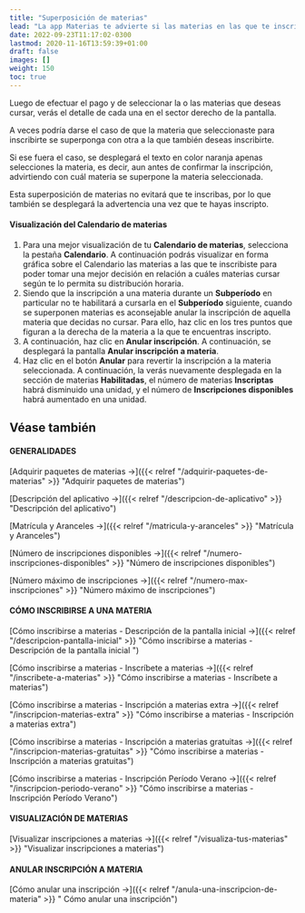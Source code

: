 ```yaml
---
title: "Superposición de materias"
lead: "La app Materias te advierte si las materias en las que te inscribiste se superponen."
date: 2022-09-23T11:17:02-0300
lastmod: 2020-11-16T13:59:39+01:00
draft: false
images: []
weight: 150
toc: true
---
```

Luego de efectuar el pago y de seleccionar la o las materias que deseas cursar, verás el detalle de cada una en el sector derecho de la pantalla.

A veces podría darse el caso de que la materia que seleccionaste para inscribirte se superponga con otra a la que también deseas inscribirte.

Si ese fuera el caso, se desplegará el texto en color naranja apenas selecciones la materia, es decir, aun antes de confirmar la inscripción, advirtiendo con cuál materia se superpone la materia seleccionada.

Esta superposición de materias no evitará que te inscribas, por lo que también se desplegará la advertencia una vez que te hayas inscripto.

#### Visualización del Calendario de materias

1. Para una mejor visualización de tu **Calendario de materias**, selecciona la pestaña **Calendario**. A continuación podrás visualizar en forma gráfica sobre el Calendario las materias a las que te inscribiste para poder tomar una mejor decisión en relación a cuáles materias cursar según te lo permita su distribución horaria.
2. Siendo que la inscripción a una materia durante un **Subperíodo** en particular no te habilitará a cursarla en el **Subperíodo** siguiente, cuando se superponen materias es aconsejable anular la inscripción de aquella materia que decidas no cursar. Para ello, haz clic en los tres puntos que figuran a la derecha de la materia a la que te encuentras inscripto.
3. A continuación, haz clic en **Anular inscripción**. A continuación, se desplegará la pantalla **Anular inscripción a materia**.
4. Haz clic en el botón **Anular** para revertir la inscripción a la materia seleccionada. A continuación, la verás nuevamente desplegada en la sección de materias **Habilitadas**, el número de materias **Inscriptas** habrá disminuido una unidad, y el número de **Inscripciones disponibles** habrá aumentado en una unidad.

## Véase también

#### GENERALIDADES

[Adquirir paquetes de materias →]({{< relref "/adquirir-paquetes-de-materias" >}} "Adquirir paquetes de materias")

[Descripción del aplicativo →]({{< relref "/descripcion-de-aplicativo" >}} "Descripción del aplicativo")

[Matrícula y Aranceles →]({{< relref "/matricula-y-aranceles" >}} "Matrícula y Aranceles")

[Número de inscripciones disponibles →]({{< relref "/numero-inscripciones-disponibles" >}} "Número de inscripciones disponibles")

[Número máximo de inscripciones →]({{< relref "/numero-max-inscripciones" >}} "Número máximo de inscripciones")

#### CÓMO INSCRIBIRSE A UNA MATERIA 

[Cómo inscribirse a materias - Descripción de la pantalla inicial →]({{< relref "/descripcion-pantalla-inicial" >}} "Cómo inscribirse a materias - Descripción de la pantalla inicial ")

[Cómo inscribirse a materias - Inscríbete a materias →]({{< relref "/inscribete-a-materias" >}} "Cómo inscribirse a materias - Inscríbete a materias")

[Cómo inscribirse a materias - Inscripción a materias extra →]({{< relref "/inscripcion-materias-extra" >}} "Cómo inscribirse a materias - Inscripción a materias extra")

[Cómo inscribirse a materias - Inscripción a materias gratuitas →]({{< relref "/inscripcion-materias-gratuitas" >}} "Cómo inscribirse a materias - Inscripción a materias gratuitas")

[Cómo inscribirse a materias - Inscripción Período Verano →]({{< relref "/inscripcion-periodo-verano" >}} "Cómo inscribirse a materias - Inscripción Período Verano")

#### VISUALIZACIÓN DE MATERIAS

[Visualizar inscripciones a materias →]({{< relref "/visualiza-tus-materias" >}} "Visualizar inscripciones a materias")

#### ANULAR INSCRIPCIÓN A MATERIA

[Cómo anular una inscripción →]({{< relref "/anula-una-inscripcion-de-materia" >}} " Cómo anular una inscripción")
